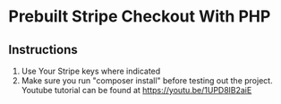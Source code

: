 # Prebuilt Stripe Checkout With PHP
## Instructions
1. Use Your Stripe keys where indicated
2. Make sure you run "composer install" before testing out the project.
Youtube tutorial can be found at https://youtu.be/1UPD8lB2aiE
